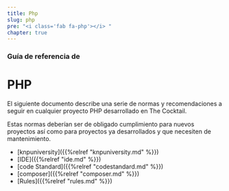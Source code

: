 ```yaml
---
title: Php
slug: php
pre: "<i class='fab fa-php'></i> "
chapter: true
---
```


### Guía de referencia de

# PHP

El siguiente documento describe una serie de normas y recomendaciones a seguir en cualquier proyecto PHP desarrollado en The Cocktail. 

Estas normas deberían ser de obligado cumplimiento para nuevos proyectos así como para proyectos ya desarrollados y que necesiten de mantenimiento. 

* [knpuniversity]({{%relref "knpuniversity.md" %}})
* [IDE]({{%relref "ide.md" %}})
* [code Standard]({{%relref "codestandard.md" %}})
* [composer]({{%relref "composer.md" %}})
* [Rules]({{%relref "rules.md" %}})
